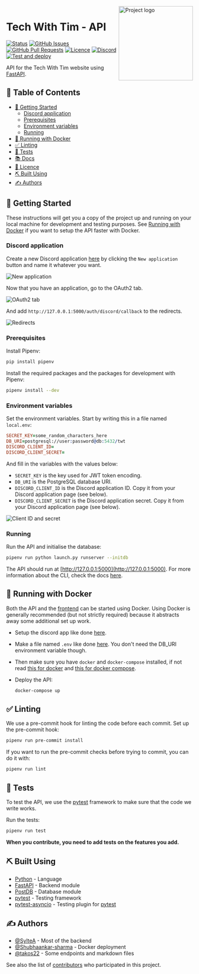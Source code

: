 <img align="right" width=200px height=200px src="https://cdn.discordapp.com/attachments/776153365452554301/786297555415859220/Tech-With-Tim.png" alt="Project logo">

<h1>Tech With Tim - API</h1>

<div>

[![Status](https://img.shields.io/website?url=https%3A%2F%2Fapi.dev.twtcodejam.net)](https://api.dev.twtcodejam.net) <!-- TODO: Switch to main API link. -->
[![GitHub Issues](https://img.shields.io/github/issues/Tech-With-Tim/API.svg)](https://github.com/Tech-With-Tim/API/issues)
[![GitHub Pull Requests](https://img.shields.io/github/issues-pr/Tech-With-Tim/API.svg)](https://github.com/Tech-With-Tim/API/pulls)
[![Licence](https://img.shields.io/badge/licence-MIT-blue.svg)](/LICENCE)
[![Discord](https://discord.com/api/guilds/501090983539245061/widget.png?style=shield)](https://discord.gg/twt)
[![Test and deploy](https://github.com/Tech-With-Tim/API/workflows/Release%20-%20Test%2C%20Build%20%26%20Redeploy/badge.svg)](https://github.com/Tech-With-Tim/API/actions?query=workflow%3A%22Release+-+Test%2C+Build+%26+Redeploy%22)

<!-- TODO: Lint & Test status -->

</div>

API for the Tech With Tim website using [FastAPI](https://fastapi.tiangolo.com/).

## 📝 Table of Contents

<!-- - [🧐 About](#-about) -->

- [🏁 Getting Started](#-getting-started)
  - [Discord application](#discord-application)
  - [Prerequisites](#prerequisites)
  - [Environment variables](#environment-variables)
  - [Running](#running)
- [🐳 Running with Docker](#-running-with-docker)
- [✅ Linting](#-linting)
- [🚨 Tests](#-tests)
- [📚 Docs](/docs/README.md)
- [📜 Licence](/LICENCE)
- [⛏️ Built Using](#️-built-using)
- [✍️ Authors](#️-authors)

<!-- ## 🧐 About

TODO: Write about 1-2 paragraphs describing the purpose of your project. -->

## 🏁 Getting Started

These instructions will get you a copy of the project up and running on your local machine for development and testing purposes. See [Running with Docker](#-running-with-docker) if you want to setup the API faster with Docker.

### Discord application

Create a new Discord application [here](https://discord.com/developers/applications) by clicking the `New application` button and name it whatever you want.

![New application](https://cdn.discordapp.com/attachments/721750194797936823/794646477505822730/unknown.png)

Now that you have an application, go to the OAuth2 tab.

![OAuth2 tab](https://cdn.discordapp.com/attachments/721750194797936823/794648158272487435/unknown.png)

And add `http://127.0.0.1:5000/auth/discord/callback` to the redirects.

![Redirects](https://cdn.discordapp.com/attachments/721750194797936823/798276213776318494/unknown.png)

### Prerequisites

Install Pipenv:

```sh
pip install pipenv
```

Install the required packages and the packages for development with Pipenv:

```sh
pipenv install --dev
```

### Environment variables

Set the environment variables. Start by writing this in a file named `local.env`:

```prolog
SECRET_KEY=some_random_characters_here
DB_URI=postgresql://user:password@db:5432/twt
DISCORD_CLIENT_ID=
DISCORD_CLIENT_SECRET=
```

And fill in the variables with the values below:

- `SECRET_KEY` is the key used for JWT token encoding.
- `DB_URI` is the PostgreSQL database URI.
- `DISCORD_CLIENT_ID` is the Discord application ID. Copy it from your Discord application page (see below).
- `DISCORD_CLIENT_SECRET` is the Discord application secret. Copy it from your Discord application page (see below).

![Client ID and secret](https://cdn.discordapp.com/attachments/721750194797936823/794646777840140298/unknown.png)

### Running

Run the API and initialise the database:

```sh
pipenv run python launch.py runserver --initdb
```

The API should run at [http://127.0.0.1:5000](http://127.0.0.1:5000). For more information about the CLI, check the docs [here](/docs/cli.md).

## 🐳 Running with Docker

Both the API and the [frontend](https://github.com/Tech-With-Tim/Frontend) can be started using Docker. Using Docker is generally recommended (but not strictly required) because it abstracts away some additional set up work.

- Setup the discord app like done [here](#discord-application).

- Make a file named `.env` like done [here](#environment-variables). You don't need the DB_URI environment variable though.

- Then make sure you have `docker` and `docker-compose` installed, if not read [this for docker](https://docs.docker.com/engine/install/) and [this for docker compose](https://docs.docker.com/compose/install/).

- Deploy the API:

  ```sh
  docker-compose up
  ```

## ✅ Linting

We use a pre-commit hook for linting the code before each commit. Set up the pre-commit hook:

```sh
pipenv run pre-commit install
```

If you want to run the pre-commit checks before trying to commit, you can do it with:

```sh
pipenv run lint
```

## 🚨 Tests

To test the API, we use the [pytest](https://docs.pytest.org/en/stable/) framework to make sure that the code we write works.

Run the tests:

```sh
pipenv run test
```

**When you contribute, you need to add tests on the features you add.**

## ⛏️ Built Using

- [Python](https://www.python.org/) - Language
- [FastAPI](https://fastapi.tiangolo.com/) - Backend module
- [PostDB](https://github.com/SylteA/postDB) - Database module
- [pytest](https://docs.pytest.org/en/stable/) - Testing framework
- [pytest-asyncio](https://github.com/pytest-dev/pytest-asyncio) - Testing plugin for [pytest](https://docs.pytest.org/en/stable/)

## ✍️ Authors

- [@SylteA](https://github.com/SylteA) - Most of the backend
- [@Shubhaankar-sharma](https://github.com/Shubhaankar-sharma) - Docker deployment
- [@takos22](https://github.com/takos22) - Some endpoints and markdown files

See also the list of [contributors](https://github.com/Tech-With-Tim/API/contributors) who participated in this project.
